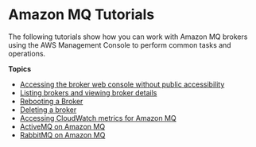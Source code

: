 # Amazon MQ Tutorials<a name="amazon-mq-tutorials"></a>

The following tutorials show how you can work with Amazon MQ brokers using the AWS Management Console to perform common tasks and operations\.

**Topics**
+ [Accessing the broker web console without public accessibility](accessing-web-console-of-broker-without-public-accessibility.md)
+ [Listing brokers and viewing broker details](amazon-mq-listing-brokers.md)
+ [Rebooting a Broker](amazon-mq-rebooting-broker.md)
+ [Deleting a broker](amazon-mq-deleting-broker.md)
+ [Accessing CloudWatch metrics for Amazon MQ](amazon-mq-accessing-metrics.md)
+ [ActiveMQ on Amazon MQ](activemq-on-amazon-mq.md)
+ [RabbitMQ on Amazon MQ](rabbitmq-on-amazon-mq.md)